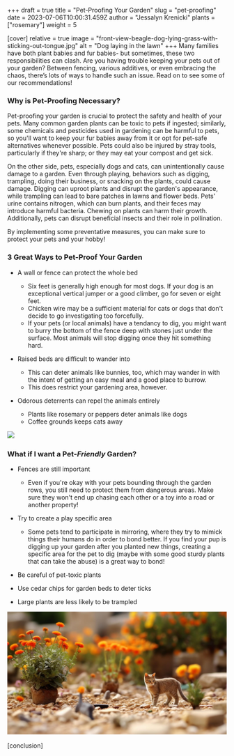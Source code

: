 +++
draft = true
title = "Pet-Proofing Your Garden"
slug = "pet-proofing"
date = 2023-07-06T10:00:31.459Z
author = "Jessalyn Krenicki"
plants = ["rosemary"]
weight = 5

[cover]
relative = true
image = "front-view-beagle-dog-lying-grass-with-sticking-out-tongue.jpg"
alt = "Dog laying in the lawn"
+++
Many families have both plant babies and fur babies- but sometimes, these two responsibilities can clash. Are you having trouble keeping your pets out of your garden? Between fencing, various additives, or even embracing the chaos, there’s lots of ways to handle such an issue. Read on to see some of our recommendations!

### Why is Pet-Proofing Necessary?

Pet-proofing your garden is crucial to protect the safety and health of your pets. Many common garden plants can be toxic to pets if ingested; similarly, some chemicals and pesticides used in gardening can be harmful to pets, so you'll want to keep your fur babies away from it or opt for pet-safe alternatives whenever possible. Pets could also be injured by stray tools, particularly if they're sharp; or they may eat your compost and get sick.

On the other side, pets, especially dogs and cats, can unintentionally cause damage to a garden. Even through playing, behaviors such as digging, trampling, doing their business, or snacking on the plants, could cause damage. Digging can uproot plants and disrupt the garden's appearance, while trampling can lead to bare patches in lawns and flower beds. Pets' urine contains nitrogen, which can burn plants, and their feces may introduce harmful bacteria. Chewing on plants can harm their growth. Additionally, pets can disrupt beneficial insects and their role in pollination.

By implementing some preventative measures, you can make sure to protect your pets and your hobby!

### 3 Great Ways to Pet-Proof Your Garden

* A wall or fence can protect the whole bed

  * Six feet is generally high enough for most dogs. If your dog is an exceptional vertical jumper or a good climber, go for seven or eight feet.
  * Chicken wire may be a sufficient material for cats or dogs that don't decide to go investigating too forcefully.
  * If your pets (or local animals) have a tendancy to dig, you might want to burry the bottom of the fence deep with stones just under the surface. Most animals will stop digging once they hit something hard.
* Raised beds are difficult to wander into

  * This can deter animals like bunnies, too, which may wander in with the intent of getting an easy meal and a good place to burrow.
  * This does restrict your gardening area, however.
* Odorous deterrents can repel the animals entirely

  * Plants like rosemary or peppers deter animals like dogs
  * Coffee grounds keeps cats away

![](whats-down-here-high-angle-shot-adorable-young-jack-russell-digging-hole-ground-outside.jpg)

### What if I want a Pet-*Friendly* Garden?

* Fences are still important

  * Even if you're okay with your pets bounding through the garden rows, you still need to protect them from dangerous areas. Make sure they won't end up chasing each other or a toy into a road or another property!
* Try to create a play specific area

  * Some pets tend to participate in mirroring, where they try to mimick things their humans do in order to bond better. If you find your pup is digging up your garden after you planted new things, creating a specific area for the pet to dig (maybe with some good sturdy plants that can take the abuse) is a great way to bond!
* Be careful of pet-toxic plants
* Use cedar chips for garden beds to deter ticks
* Large plants are less likely to be trampled

![](cat-garden-with-flowers.jpg)

\[conclusion]